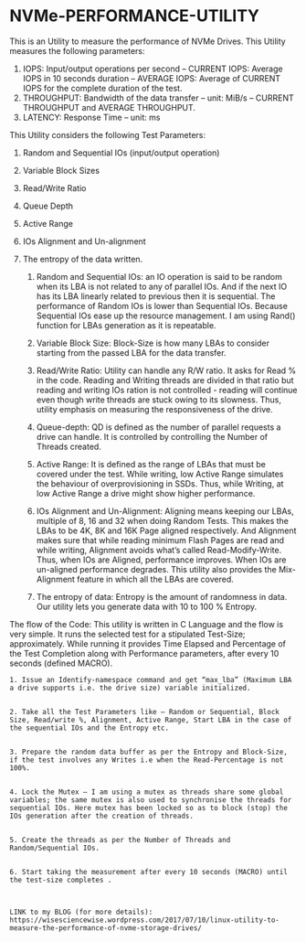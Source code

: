 # NVMe-PERFORMANCE-UTILITY
This is an Utility to measure the performance of NVMe Drives.
This Utility measures the following parameters:
1. IOPS: Input/output operations per second
   – CURRENT IOPS: Average IOPS in 10 seconds duration
   – AVERAGE IOPS: Average of CURRENT IOPS for the complete duration of the test.
2. THROUGHPUT: Bandwidth of the data transfer – unit: MiB/s
– CURRENT THROUGHPUT and AVERAGE THROUGHPUT.
3. LATENCY: Response Time – unit: ms

This Utility considers the following Test Parameters:
1. Random and Sequential IOs (input/output operation)
2. Variable Block Sizes
3. Read/Write Ratio
4. Queue Depth
5. Active Range
6. IOs Alignment and Un-alignment
7. The entropy of the data written.

    1. Random and Sequential IOs: an IO operation is said to be random when its LBA is not related to any of parallel IOs. And if the next IO has its LBA linearly related to previous then it is sequential. The performance of Random IOs is lower than Sequential IOs. Because Sequential IOs ease up the resource management. I am using Rand() function for LBAs generation as it is repeatable.
    
    2. Variable Block Size: Block-Size is how many LBAs to consider starting from the passed LBA for the data transfer.
    
    3. Read/Write Ratio: Utility can handle any R/W ratio. It asks for Read % in the code. Reading and Writing threads are divided in that ratio but reading and writing IOs ration is not controlled - reading will continue even though write threads are stuck owing to its slowness. Thus, utility emphasis on measuring the responsiveness of the drive.
    
    4. Queue-depth: QD is defined as the number of parallel requests a drive can handle. It is controlled by controlling the Number of Threads created.
    
    5. Active Range: It is defined as the range of LBAs that must be covered under the test. While writing, low Active Range simulates the behaviour of overprovisioning in SSDs. Thus, while Writing, at low Active Range a drive might show higher performance.
    
    6. IOs Alignment and Un-Alignment: Aligning means keeping our LBAs, multiple of 8, 16 and 32 when doing Random Tests. This makes the LBAs to be 4K, 8K and 16K Page aligned respectively. And Alignment makes sure that while reading minimum Flash Pages are read and while writing, Alignment avoids what’s called Read-Modify-Write. Thus, when IOs are Aligned, performance improves. When IOs are un-aligned performance degrades. This utility also provides the Mix-Alignment feature in which all the LBAs are covered.
    
    7. The entropy of data: Entropy is the amount of randomness in data. Our utility lets you generate data with 10 to 100 % Entropy.

The flow of the Code:
This utility is written in C Language and the flow is very simple. It runs the selected test for a stipulated Test-Size; approximately. While running it provides Time Elapsed and Percentage of the Test Completion along with Performance parameters, after every 10 seconds (defined MACRO).

    1. Issue an Identify-namespace command and get “max_lba” (Maximum LBA a drive supports i.e. the drive size) variable initialized.
    
    
    2. Take all the Test Parameters like – Random or Sequential, Block Size, Read/write %, Alignment, Active Range, Start LBA in the case of the sequential IOs and the Entropy etc.
    
    
    3. Prepare the random data buffer as per the Entropy and Block-Size, if the test involves any Writes i.e when the Read-Percentage is not 100%.
    
    
    4. Lock the Mutex – I am using a mutex as threads share some global variables; the same mutex is also used to synchronise the threads for sequential IOs. Here mutex has been locked so as to block (stop) the IOs generation after the creation of threads.
    
    
    5. Create the threads as per the Number of Threads and Random/Sequential IOs.
    
    
    6. Start taking the measurement after every 10 seconds (MACRO) until the test-size completes .
    
    
    
    LINK to my BLOG (for more details): https://wisesciencewise.wordpress.com/2017/07/10/linux-utility-to-measure-the-performance-of-nvme-storage-drives/
